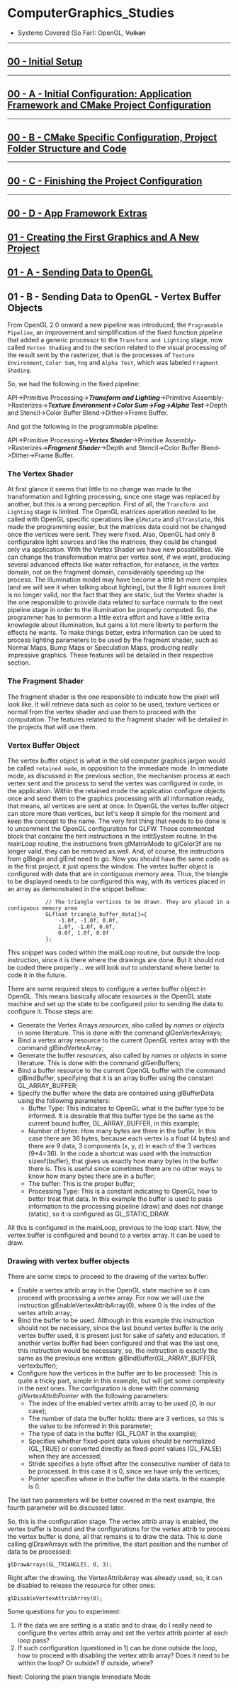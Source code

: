 # ComputerGraphics_Studies
- Systems Covered (So Far): OpenGL, ~~Vulkan~~
________________________________________________________________________________
## [00 - Initial Setup](https://github.com/hiperlogic/ComputerGraphics_Studies/blob/master/README.md)

________________________________________________________________________________
## [00 - A - Initial Configuration: Application Framework and CMake Project Configuration](https://github.com/hiperlogic/ComputerGraphics_Studies/blob/00_CMake_Project_Create/README.md)

________________________________________________________________________________
## [00 - B - CMake Specific Configuration, Project Folder Structure and Code](https://github.com/hiperlogic/ComputerGraphics_Studies/blob/00_a_Project_Structure_And_Setup/README.md)

________________________________________________________________________________
## [00 - C - Finishing the Project Configuration](https://github.com/hiperlogic/ComputerGraphics_Studies/blob/00_b_app_framework/README.md)

________________________________________________________________________________
## [00 - D - App Framework Extras](https://github.com/hiperlogic/ComputerGraphics_Studies/blob/00_c_app_framework_extras/README.md)

## [01 - Creating the First Graphics and A New Project](https://github.com/hiperlogic/ComputerGraphics_Studies/blob/01_OpenGL_The_First_Graphics/README.md)

## [01 - A - Sending Data to OpenGL](https://github.com/hiperlogic/ComputerGraphics_Studies/blob/01_a_plain_triangle/README.md)

## 01 - B - Sending Data to OpenGL - Vertex Buffer Objects

From OpenGL 2.0 onward a new pipeline was introduced, the `Programable Pipeline`, an improvement and simplification of the fixed function pipeline that added a generic processor to the `Transform and Lighting` stage, now called `Vertex Shading` and to the section related to the visual processing of the result sent by the rasterizer, that is the processes of `Texture Environment`, `Color Sum`, `Fog` and `Alpha Test`, which was labeled `Fragment Shading`.

So, we had the following in the fixed pipeline:

API->Primitive Processing->**_Transform and Lighting_**->Primitive Assembly->Rasterizes->**_Texture Environment->Color Sum->Fog->Alpha Test_**->Depth and Stencil->Color Buffer Blend->Dither->Frame Buffer.

And got the following in the programmable pipeline:

API->Primitive Processing->**_Vertex Shader_**->Primitive Assembly->Rasterizes->**_Fragment Shader_**->Depth and Stencil->Color Buffer Blend->Dither->Frame Buffer.

### The Vertex Shader

At first glance it seems that little to no change was made to the transformation and lighting processing, since one stage was replaced by another, but this is a wrong perception.
First of all, the `Transform and Lighting` stage is limited.
The OpenGL matrices operation needed to be called with OpenGL specific operations like `glRotate` and `glTranslate`, this made the programming easier, but the matrices data could not be changed once the vertices were sent. They were fixed.
Also, OpenGL had only 8 configurable light sources and like the matrices, they could be changed only via application.
With the Vertex Shader we have new possibilities. We can change the transformation matrix per vertex sent, if we want, producing several advanced effects like water refraction, for instance, in the vertex domain, not on the fragment domain, considerably speeding up the process.
The illumination model may have become a little bit more complex (and we will see it when talking about lighting), but the 8 light sources limit is no longer valid, nor the fact that they are static, but the Vertex shader is the one responsible to provide data related to surface normals to the next pipeline stage in order to the illumination be properly computed. So, the programmer has to permorm a little extra effort and have a little extra knowlegde about illumination, but gains a lot more liberty to perform the effects he wants.
To make things better, extra information can be used to process lighting parameters to be used by the fragment shader, such as Normal Maps, Bump Maps or Speculation Maps, producing really impressive graphics.
These features will be detailed in their respective section.

### The Fragment Shader

The fragment shader is the one responsible to indicate how the pixel will look like. It will retrieve data such as color to be used, texture vertices or normal from the vertex shader and use them to proceed with the computation.
The features related to the fragment shader will be detailed in the projects that will use them.

### Vertex Buffer Object

The vertex buffer object is what in the old computer graphics jargon would be called `retained mode`, in opposition to the immediate mode.
In immediate mode, as discussed in the previous section, the mechanism process at each vertex sent and the process to send the vertex was configured in code, in the application.
Within the retained mode the application configure objects once and send them to the graphics processing with all information ready, that means, all vertices are sent at once.
In OpenGL the vertex buffer object can store more than vertices, but let's keep it simple for the moment and keep the concept to the name.
The very first thing that needs to be done is to uncomment the OpenGL configuration for GLFW. Those commented block that contains the hint instructions in the intitSystem routine.
In the mainLoop routine, the instructions from glMatrixMode to glColor3f are no longer valid, they can be removed as well.
And, of course, the instructions from glBegin and glEnd need to go. Now you should have the same code as in the first project, it just opens the window.
The vertex buffer object is configured with data that are in contiguous memory area. Thus, the triangle to be displayed needs to be configured this way, with its vertices placed in an array as demonstrated in the snippet bellow:

```
            // The triangle vertices to be drawn. They are placed in a contiguous memory area
            GLfloat triangle_buffer_data[]={
                -1.0f, -1.0f, 0.0f,
                1.0f, -1.0f, 0.0f,
                0.0f, 1.0f, 0.0f
            };
```

This snippet was coded within the mailLoop routine, but outside the loop instruction, since it is there where the drawings are done. But it should not be coded there properly... we will look out to understand where better to code it in the future.

There are some required steps to configure a vertex buffer object in OpenGL. This means basically allocate resources in the OpenGL state machine and set up the state to be configured prior to sending the data to configure it.
Those steps are:
* Generate the Vertex Arrays *resources*, also called by *names* or *objects* in some literature. This is done with the command glGenVertexArrays;
* Bind a vertex array resource to the current OpenGL vertex array with the command glBindVertexArray;
* Generate the buffer *resources*, also called by *names* or *objects* in some literature. This is done with the command glGenBuffers;
* Bind a buffer resource to the current OpenGL buffer with the command glBindBuffer, specifying that it is an array buffer using the constant GL_ARRAY_BUFFER;
* Specify the buffer where the data are contained using glBufferData using the following parameters:
    * Buffer Type: This indicates to OpenGL what is the buffer type to be informed. It is desirable that this buffer type be the same as the current bound buffer, GL_ARRAY_BUFFER, in this example;
    * Number of bytes: How many bytes are there in the buffer. In this case there are 36 bytes, because each vertex is a float (4 bytes) and there are 9 data, 3 components (x, y, z) in each of the 3 vertices (9*4=36). In the code a shortcut was used with the instruction sizeof(buffer), that gives us exactly how many bytes in the buffer there is. This is useful since sometimes there are no other ways to know how many bytes there are in a buffer;
    * The buffer: This is the proper buffer;
    * Processing Type: This is a constant indicating to OpenGL how to better treat that data. In this example the buffer is used to pass information to the processing pipeline (draw) and does not change (static), so it is configured as GL_STATIC_DRAW.

All this is configured in the mainLoop, previous to the loop start.
Now, the vertex buffer is configured and bound to a vertex array. It can be used to draw.

### Drawing with vertex buffer objects

There are some steps to proceed to the drawing of the vertex buffer:

* Enable a vertex attrib array in the OpenGL state machine so it can proceed with processing a vertex array. For now we will use the instruction glEnableVertexAttribArray(0), where 0 is the index of the vertex attrib array;
* Bind the buffer to be used. Although in this example this instruction should not be necessary, since the last bound vertex buffer is the only vertex buffer used, it is present just for sake of safety and education. If another vertex buffer had been configured and that was the last one, this instruction would be necessary, so, the instruction is exactly the same as the previous one written: glBindBuffer(GL_ARRAY_BUFFER, vertexbuffer);
* Configure how the vertices in the buffer are to be processed: This is quite a tricky part, simple in this example, but will get some complexity in the next ones. The configuration is done with the commang *glVertexAttribPointer* with the following parameters:
    * The index of the enabled vertex attrib array to be used (*0*, in our case);
    * The number of data the buffer holds: there are 3 vertices, so this is the value to be informed in this parameter;
    * The type of data in the buffer (GL_FLOAT in the example);
    * Specifies whether fixed-point data values should be normalized (GL_TRUE) or converted directly as fixed-point values (GL_FALSE) when they are accessed;
    * Stride specifies a byte offset after the consecutive number of data to be processed. In this case it is 0, since we have only the vertices;
    * Pointer specifies where in the buffer the data starts. In the example is 0.

The last two parameters will be better covered in the next example, the fourth parameter will be discussed later.

So, this is the configuration stage. The vertex attrib array is enabled, the vertex buffer is bound and the configurations for the vertex attrib to process the vertex buffer is done, all that remains is to draw the data. This is done calling glDrawArrays with the primitive, the start position and the number of data to be processed:

```
glDrawArrays(GL_TRIANGLES, 0, 3);
```

Right after the drawing, the VertexAttribArray was already used, so, it can be disabled to release the resource for other ones:

```
glDisableVertexAttribArray(0);
```

Some questions for you to experiment:

1. If the data we are setting is a static and to draw, do I really need to configure the vertex attrib array and set the vertex attrib pointer at each loop pass?
2. If such configuration (questioned in 1) can be done outside the loop, how to proceed with disabling the vertex attrib array? Does it need to be within the loop? Or outside? If outside, where?


Next: Coloring the plain triangle Immediate Mode
